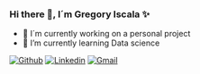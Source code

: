 ### Hi there 👋, I´m Gregory Iscala ✨




- 🔭 I´m currently working on a personal project
- 🌱 I’m currently learning Data science

<!-- Your badges -->
[![Github](https://img.shields.io/badge/-Github-000?style=flat&logo=Github&logoColor=white)](https://github.com/greko11maister)
[![Linkedin](https://img.shields.io/badge/-LinkedIn-blue?style=flat&logo=Linkedin&logoColor=white)](https://www.linkedin.com/in/gregory-antonio-iscala-caicedo-1a4240150/)
[![Gmail](https://img.shields.io/badge/-Gmail-c14438?style=flat&logo=Gmail&logoColor=white)](mailto:greko11maister@gmail.com)





